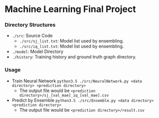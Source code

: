 Machine Learning Final Project
===
### Directory Structures
* `./src`: Source Code
    * `./src/sj_list.txt`: Model list used by ensembling.
    * `./src/iq_list.txt`: Model list used by ensembling.
* `./model`: Model Directory
* `./history`: Training history and ground truth graph directory.
### Usage
* Train Neural Network
  `python3.5 ./src/NeuralNetwork.py <data directory> <prediction directory>`
  * The output file would be `<prediction directory>/sj_[val_mae]_iq_[val_mae].csv`
* Predict by Ensemble
  `python3.5 ./src/Ensemble.py <data directory> <prediction directory>`
  * The output file would be `<prediction directory>/result.csv`
